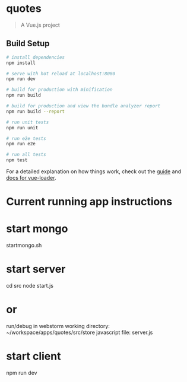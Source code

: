 # quotes

> A Vue.js project

## Build Setup

``` bash
# install dependencies
npm install

# serve with hot reload at localhost:8080
npm run dev

# build for production with minification
npm run build

# build for production and view the bundle analyzer report
npm run build --report

# run unit tests
npm run unit

# run e2e tests
npm run e2e

# run all tests
npm test
```

For a detailed explanation on how things work, check out the [guide](http://vuejs-templates.github.io/webpack/) and [docs for vue-loader](http://vuejs.github.io/vue-loader).


# Current running app instructions

# start mongo
startmongo.sh

# start server
cd src
node start.js
# or
run/debug in webstorm
working directory: ~/workspace/apps/quotes/src/store
javascript file: server.js

# start client
npm run dev
